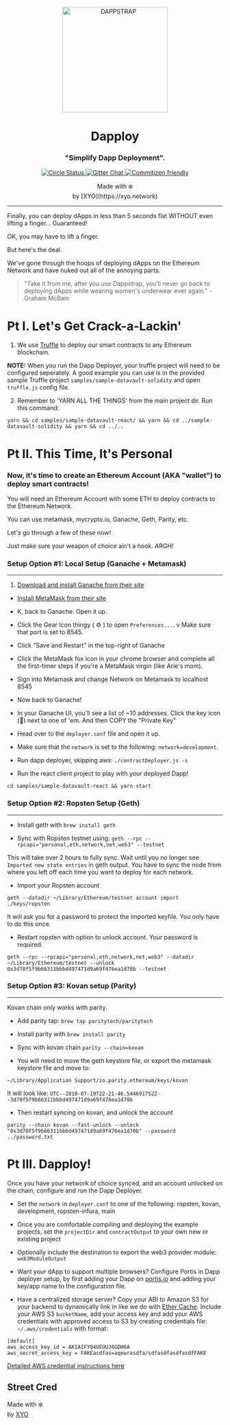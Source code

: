 

<p align="center">
  <a href="https://xyo.network">
    <img alt="DAPPSTRAP" src="https://img.etsystatic.com/isla/507961/19840890/isla_fullxfull.19840890_5jqqv1un.jpg?version=0" width="246">
  </a>
</p>

<h1 align="center">
  Dapploy
</h1>
<h3 align="center">
  "Simplify Dapp Deployment".
</h3>

<p align="center">
  <a href="https://circleci.com/gh/XYOracleNetwork/tool-dappdeployer-nodejs">
    <img alt="Circle Status" src="https://circleci.com/gh/XYOracleNetwork/tool-dappdeployer-nodejs.svg?style=shield&circle-token=17875bb2726cc569f5426d27748d6386f2401f5b">
  </a>
  <a href="https://gitter.im/XYOracleNetwork/Dev">
    <img alt="Gitter Chat" src="https://img.shields.io/gitter/room/XYOracleNetwork/Stardust.svg">
  </a>
  <a href="http://commitizen.github.io/cz-cli/">
    <img alt="Commitizen friendly" src="https://img.shields.io/badge/web3-friendly-brightgreen.svg">
    </a>
</p>

<p align="center">
  Made with ❄️
  <br/>by [XYO](https://xyo.network)
</p>

---

Finally, you can deploy dApps in less than 5 seconds flat WITHOUT even lifting a finger... Guaranteed!

OK, you may have to lift a finger.

But here's the deal.

We've gone through the hoops of deploying dApps on the Ethereum Network and have nuked out all of the annoying parts.

> "Take it from me, after you use Dappstrap, you'll never go back to deploying dApps while wearing women's underwear ever again." - Graham McBain


# Pt I. Let's Get Crack-a-Lackin'  

1. We use [Truffle](https://truffleframework.com) to deploy our smart contracts to any Ethereum blockchain.

**NOTE:** When you run the Dapp Deployer, your truffle project will need to be configured seperately.  A good example you can use is in the provided sample Truffle project  `samples/sample-datavault-solidity` and open `truffle.js` config file.

2. Remember to 'YARN ALL THE THINGS' from the main project dir. Run this command:

```
yarn && cd samples/sample-datavault-react/ && yarn && cd ../sample-datavault-solidity && yarn && cd ../..
```


# Pt II. This Time, It's Personal

### Now, it's time to create an Ethereum Account (AKA "wallet") to deploy smart contracts!

You will need an Ethereum Account with some ETH to deploy contracts to the Ethereum Network.

You can use metamask, mycrypto.io, Ganache, Geth, Parity, etc.

Let's go through a few of these now!

Just make sure your weapon of choice ain't a hook. ARGH!

### Setup Option #1: Local Setup (Ganache + Metamask)
---

1. [Download and install Ganache from their site](https://truffleframework.com/ganache)

* [Install MetaMask from their site](https://metamask.io/)

* K, back to Ganache. Open it up.
* Click the Gear Icon thingy ( ⚙️ ) to open `Preferences...`.
v Make sure that port is set to 8545.
* Click "Save and Restart" in the top-right of Ganache
* Click the MetaMask fox icon in your chrome browser and complete all the first-timer steps if you're a MetaMask virgin (like Arie's mom).
* Sign into Metamask and change Network on Metamask to localhost 8545
* Now back to Ganache!
* In your Ganache UI, you'll see a list of ~10 addresses. Click the key icon (🔑) next to one of 'em. And then COPY the "Private Key"
* Head over to the `deployer.conf` file and open it up.
* Make sure that the `network` is set to the following: `network=development`.
* Run dapp deployer, skipping aws: `./contractDeployer.js -s`
* Run the react client project to play with your deployed Dapp!

`cd samples/sample-datavault-react && yarn start`

### Setup Option #2: Ropsten Setup (Geth)
---

* Install geth with
`brew install geth`

* Sync with Ropsten testnet using:
`geth --rpc --rpcapi="personal,eth,network,net,web3" --testnet`

This will take over 2 hours to fully sync. Wait until you no longer see `Imported new state entries` in geth output.  You have to sync the node from where you left off each time you want to deploy for each network.

* Import your Ropsten account

`geth --datadir ~/Library/Ethereum/testnet account import ./keys/ropsten`

It will ask you for a password to protect the imported keyfile.  You only have to do this once.

* Restart ropsten with option to unlock account. Your password is required.

`geth --rpc --rpcapi="personal,eth,network,net,web3" --datadir ~/Library/Ethereum/testnet --unlock 0x3d70f5f9b66311bbbd497471d9a69f476ea1d70b --testnet`

### Setup Option #3: Kovan setup (Parity)
---

Kovan chain only works with parity.  

* Add parity tap:
`brew tap paritytech/paritytech`

* Install parity with
`brew install parity`

* Sync with kovan chain
`parity --chain=kovan`

* You will need to move the geth keystore file, or export the metamask keystore file and move to:

`~/Library/Application Support/io.parity.ethereum/keys/kovan`

It will look like:
`UTC--2018-07-19T22-21-46.544691752Z--3d70f5f9b66311bbbd497471d9a69f476ea1d70b`

*  Then restart syncing on kovan, and unlock the account

`parity --chain kovan --fast-unlock --unlock "0x3d70f5f9b66311bbbd497471d9a69f476ea1d70b" --password ../password.txt`


# Pt III. Dapploy!


Once you have your network of choice synced, and an account unlocked on the chain, configure and run the Dapp Deployer.

* Set the `network` in `deployer.conf` to one of the following:
ropsten, kovan, development, ropsten-infura, main

* Once you are comfortable compiling and deploying the example projects, set the `projectDir` and `contractOutput` to your own new or existing project

* Optionally include the destination to export the web3 provider module: `web3ModuleOutput`

* Want your dApp to support multiple browsers?  Configure Portis in Dapp deployer setup, by first adding your Dapp on [portis.io](https://portis.io) and adding your key/app name to the configuration file.

* Have a centralized storage server? Copy your ABI to Amazon S3 for your backend to dynamically link in like we do with [Ether Cache](https://github.com/XYOracleNetwork/ether-cache).  Include your AWS S3 `bucketName`, add your access key and add your AWS credentials with approved access to S3 by creating credentials file:
`~/.aws/credentials` with format:

```
[default]
aws_access_key_id = AKIAIFYQ4UEUUJ6GDH6A
aws_secret_access_key = FAKEasdfas=aqewrasdfa/sdfasdfasdfasdfFAKE
```

 [Detailed AWS credential instructions here](https://docs.aws.amazon.com/sdk-for-java/v1/developer-guide/setup-credentials.html)

## Street Cred

Made with ❄️  
by [XYO](https://xyo.network)
